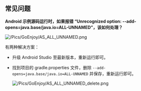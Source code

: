 ## 常见问题

**Android 示例源码运行时，如果报错 “Unrecognized option: --add-opens=java.base/java.io=ALL-UNNAMED”，该如何处理？**

![/Pics/GoEnjoy/AS_ALL_UNNAMED.png](http://doc.oa.zego.im/Pics/GoEnjoy/AS_ALL_UNNAMED.png)

有两种解决方案：

- 升级 Android Studio 至最新版本，重新运行即可。

- 找到项目的 gradle.properties 文件，删除 `--add-opens=java.base/java.io=ALL-UNNAMED` 并保存，重新运行即可。

    ![/Pics/GoEnjoy/AS_ALL_UNNAMED_delete.png](http://doc.oa.zego.im/Pics/GoEnjoy/AS_ALL_UNNAMED_delete.png)




